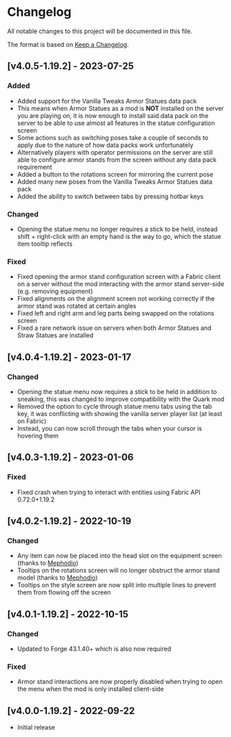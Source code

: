 # Changelog
All notable changes to this project will be documented in this file.

The format is based on [Keep a Changelog].

## [v4.0.5-1.19.2] - 2023-07-25
### Added
- Added support for the Vanilla Tweaks Armor Statues data pack
- This means when Armor Statues as a mod is **NOT** installed on the server you are playing on, it is now enough to install said data pack on the server to be able to use almost all features in the statue configuration screen
- Some actions such as switching poses take a couple of seconds to apply due to the nature of how data packs work unfortunately
- Alternatively players with operator permissions on the server are still able to configure armor stands from the screen without any data pack requirement
- Added a button to the rotations screen for mirroring the current pose
- Added many new poses from the Vanilla Tweaks Armor Statues data pack
- Added the ability to switch between tabs by pressing hotbar keys
### Changed
- Opening the statue menu no longer requires a stick to be held, instead shift + right-click with an empty hand is the way to go, which the statue item tooltip reflects
### Fixed
- Fixed opening the armor stand configuration screen with a Fabric client on a server without the mod interacting with the armor stand server-side (e.g. removing equipment)
- Fixed alignments on the alignment screen not working correctly if the armor stand was rotated at certain angles
- Fixed left and right arm and leg parts being swapped on the rotations screen
- Fixed a rare network issue on servers when both Armor Statues and Straw Statues are installed

## [v4.0.4-1.19.2] - 2023-01-17
### Changed
- Opening the statue menu now requires a stick to be held in addition to sneaking, this was changed to improve compatibility with the Quark mod
- Removed the option to cycle through statue menu tabs using the tab key, it was conflicting with showing the vanilla server player list (at least on Fabric)
- Instead, you can now scroll through the tabs when your cursor is hovering them

## [v4.0.3-1.19.2] - 2023-01-06
### Fixed
- Fixed crash when trying to interact with entities using Fabric API 0.72.0+1.19.2

## [v4.0.2-1.19.2] - 2022-10-19
### Changed
- Any item can now be placed into the head slot on the equipment screen (thanks to [Mephodio])
- Tooltips on the rotations screen will no longer obstruct the armor stand model (thanks to [Mephodio])
- Tooltips on the style screen are now split into multiple lines to prevent them from flowing off the screen

## [v4.0.1-1.19.2] - 2022-10-15
### Changed
- Updated to Forge 43.1.40+ which is also now required
### Fixed
- Armor stand interactions are now properly disabled when trying to open the menu when the mod is only installed client-side

## [v4.0.0-1.19.2] - 2022-09-22
- Initial release

[Keep a Changelog]: https://keepachangelog.com/en/1.0.0/
[Mephodio]: https://github.com/Mephodio
